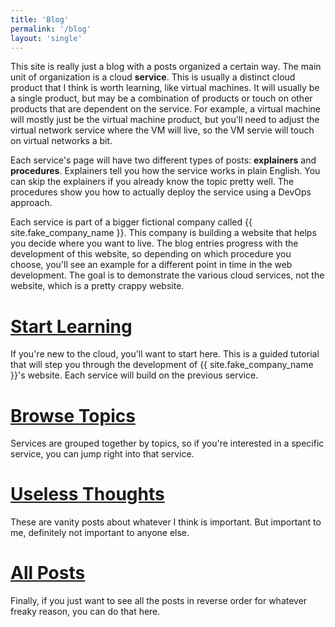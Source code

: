 ```yaml
---
title: 'Blog'
permalink: '/blog'
layout: 'single'
---
```

This site is really just a blog with a posts organized a certain way. The main unit of organization is a cloud **service**. This is usually a distinct cloud product that I think is worth learning, like virtual machines. It will usually be a single product, but may be a combination of products or touch on other products that are dependent on the service. For example, a virtual machine will mostly just be the virtual machine product, but you'll need to adjust the virtual network service where the VM will live, so the VM servie will touch on virtual networks a bit.

Each service's page will have two different types of posts: **explainers** and **procedures**. Explainers tell you how the service works in plain English. You can skip the explainers if you already know the topic pretty well. The procedures show you how to actually deploy the service using a DevOps approach.

Each service is part of a bigger fictional company called {{ site.fake_company_name }}. This company is building a website that helps you decide where you want to live. The blog entries progress with the development of this website, so depending on which procedure you choose, you'll see an example for a different point in time in the web development. The goal is to demonstrate the various cloud services, not the website, which is a pretty crappy website.

# [Start Learning](/guided)

If you're new to the cloud, you'll want to start here. This is a guided tutorial that will step you through the development of {{ site.fake_company_name }}'s website. Each service will build on the previous service.

# [Browse Topics](/browse)

Services are grouped together by topics, so if you're interested in a specific service, you can jump right into that service.

# [Useless Thoughts](/thoughts)

These are vanity posts about whatever I think is important. But important to me, definitely not important to anyone else.

# [All Posts](/posts)

Finally, if you just want to see all the posts in reverse order for whatever freaky reason, you can do that here.